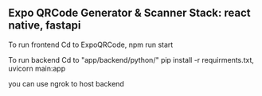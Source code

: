 Expo QRCode Generator & Scanner
Stack: react native, fastapi
-------------------------------
To run frontend
Cd to ExpoQRCode, npm run start

To run backend
Cd to "app/backend/python/" pip install -r requirments.txt, uvicorn main:app

you can use ngrok to host backend

